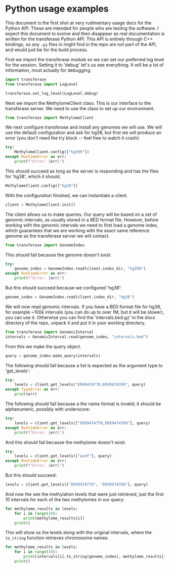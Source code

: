 # Python usage examples

This document is the first shot at very rudimentary usage docs for the
Python API. These are intended for people who are testing the
software. I expect this document to evolve and then disappear as real
documentation is written for the transferase Python API. This API is
entirely through C++ bindings, so any `.py` files in might find in the
repo are not part of the API, and would just be for the build process.

First we import the transferase module so we can set our preferred log
level for the session. Setting it to 'debug' let's us see
everything. It will be a lot of information, most actually for
debugging.

```python
import transferase
from transferase import LogLevel

transferase.set_log_level(LogLevel.debug)
```

Next we import the MethylomeClient class. This is our interface to the
transferase server. We need to use the class to set up our
environment.

```python
from transferase import MethylomeClient
```

We next configure transferase and install any genomes we will use. We
will use the default configuration and ask for hg38, but first we will
produce an error (you don't need the try block -- feel free to watch
it crash):

```python
try:
    MethylomeClient.config(["hg399"])
except RuntimeError as err:
    print(f"Error: {err}")
```

This should succeed as long as the server is responding and has the
files for 'hg38', which it should.

```python
MethylomeClient.config(["hg38"])
```

With the configuration finished, we can instantiate a client.

```python
client = MethylomeClient.init()
```

The client allows us to make queries. Our query will be based on a set
of genomic intervals, as usually stored in a BED format file. However,
before working with the genomic intervals we need to first load a
genome index, which guarantees that we are working with the exact same
reference genome as the transferase server we will contact.

```python
from transferase import GenomeIndex
```

This should fail because the genome doesn't exist:

```python
try:
    genome_index = GenomeIndex.read(client.index_dir, "hg399")
except RuntimeError as err:
    print(f"Error: {err}")
```

But this should succeed because we configured 'hg38':

```python
genome_index = GenomeIndex.read(client.index_dir, "hg38")
```

We will now read genomic intervals. If you have a BED format file for
hg38, for example ~100k intervals (you can do up to over 1M, but it
will be slower), you can use it. Otherwise you can find the
'intervals.bed.gz' in the docs directory of the repo, unpack it and
put it in your working directory.

```python
from transferase import GenomicInterval
intervals = GenomicInterval.read(genome_index, "intervals.bed")
```

From this we make the query object.

```python
query = genome_index.make_query(intervals)
```

The following should fail because a list is expected as the argument
type to 'get_levels':

```python
try:
    levels = client.get_levels("ERX9474770,ERX9474769", query)
except TypeError as err:
    print(err)
```

The following should fail because a the name format is invalid; it
should be alphanumeric, possibly with underscore:

```python
try:
    levels = client.get_levels(["ERX9474770,ERX9474769"], query)
except RuntimeError as err:
    print(f"Error: {err}")
```

And this should fail because the methylome doesn't exist:

```python
try:
    levels = client.get_levels(["asdf"], query)
except RuntimeError as err:
    print(f"Error: {err}")
```

But this should succeed:

```python
levels = client.get_levels(["ERX9474770", "ERX9474769"], query)
```

And now the see the methylation levels that were just retrieved, just
the first 10 intervals for each of the two methylomes in our query:

```python
for methylome_results in levels:
    for i in range(10):
        print(methylome_results[i])
    print()
```

This will show us the levels along with the original intervals, where
the `to_string` function retrieves chromosome names:

```python
for methylome_results in levels:
    for i in range(10):
        print(intervals[i].to_string(genome_index), methylome_results[i])
    print()
```

